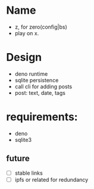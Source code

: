 # Name
- z, for zero(config|bs)
- play on x.

# Design

- deno runtime
- sqlite persistence
- call cli for adding posts
- post: text, date, tags


# requirements:
- deno
- sqlite3

## future
- [ ] stable links 
- [ ] ipfs or related for redundancy